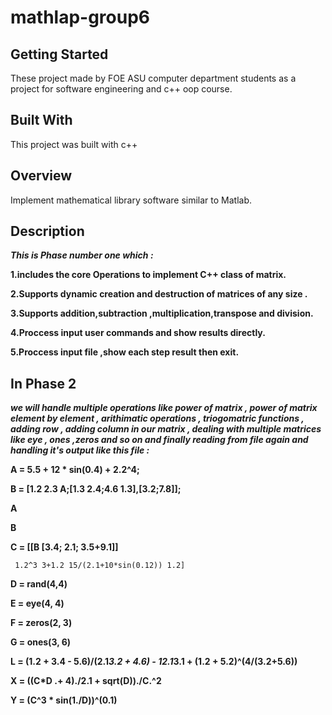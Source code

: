 # mathlap-group6

## Getting Started

These project made by FOE ASU computer department students as a project for software engineering and c++ oop course.

## Built With
This project was built with c++

## Overview
Implement mathematical library software similar to Matlab.

## Description
_**This is Phase number one which :**_

**1.includes the core Operations to implement C++ class of matrix.**

**2.Supports dynamic creation and 	destruction of matrices of any size .**

**3.Supports addition,subtraction ,multiplication,transpose and division.**

**4.Proccess input user commands and show results directly.**

**5.Proccess input file ,show each step result then exit.**

## In Phase 2 

_**we will handle multiple operations like power of matrix , power of matrix element by element , arithimatic operations , 
triogomatric functions , adding row , adding column in our matrix , dealing with multiple matrices like eye , ones ,zeros and so on
and finally reading from file again and handling it's output like this file :**_

**A = 5.5 + 12 * sin(0.4) + 2.2^4;**

**B = [1.2 2.3 A;[1.3 2.4;4.6 1.3],[3.2;7.8]];**

**A**

**B**

**C = [[B [3.4; 2.1; 3.5+9.1]]**
     
     1.2^3 3+1.2 15/(2.1+10*sin(0.12)) 1.2]
     
**D = rand(4,4)**

**E = eye(4, 4)**

**F = zeros(2, 3)**

**G = ones(3, 6)**

**L = (1.2 + 3.4 - 5.6)/(2.1*3.2 + 4.6) - 12.1*3.1 + (1.2 + 5.2)^(4/(3.2+5.6))**

**X = ((C*D .+ 4)./2.1 + sqrt(D))./C.^2**

**Y = (C^3 * sin(1./D))^(0.1)**



